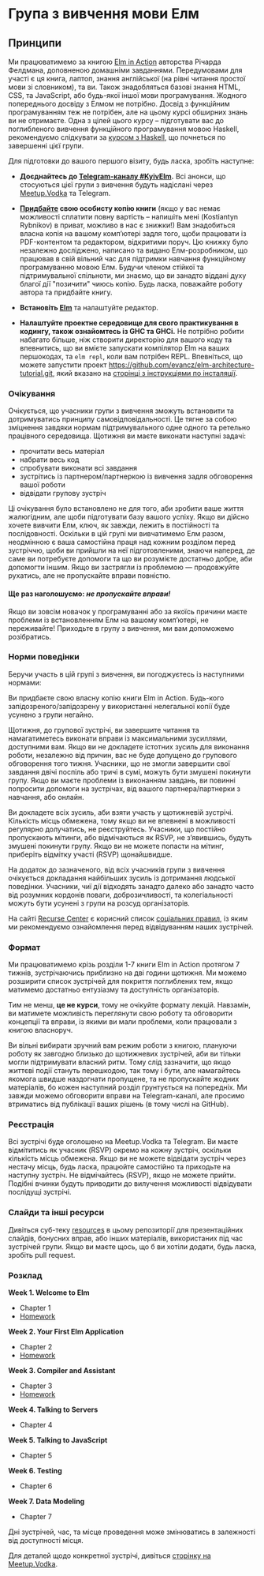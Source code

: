 # Група з вивчення мови Елм

## Принципи

Ми працюватимемо за книгою [Elm in Action](https://www.manning.com/books/elm-in-action) авторства Річарда Фелдмана, доповненою домашніми завданнями. Передумовами для участі є ця книга, лаптоп, знання англійської (на рівні читання простої мови зі словником), та ви. Також знадобляться базові знання HTML, CSS, та JavaScript, або будь-якої іншої мови програмування. Жодного попереднього досвіду з Елмом не потрібно. Досвід з функційним програмуванням теж не потрібен, але на цьому курсі обширних знань ви не отримаєте. Одна з цілей цього курсу – підготувати вас до поглибленого вивчення функційного програмування мовою Haskell, рекомендуємо слідкувати за [курсом з Haskell](https://github.com/KyivHaskell/haskell-study-group), що почнеться по завершенні цієї групи.

Для підготовки до вашого першого візиту, будь ласка, зробіть наступне:

- **Доєднайтесь до [Telegram-каналу #KyivElm](https://t.me/KyivElm).** Всі анонси, що стосуються цієї групи з вивчення будуть надіслані через [Meetup.Vodka](https://meetup.vodka/index.html#meetup/1) та Telegram.

- **[Придбайте](https://www.manning.com/books/elm-in-action) свою особисту копію книги** (якщо у вас немає можливості сплатити повну вартість – напишіть мені (Kostiantyn Rybnikov) в приват, можливо в нас є знижки!)
Вам знадобиться власна копія на вашому комп’ютері задля того, щоби працювати із PDF-контентом та редактором, відкритими поруч. Цю книжку було незалежно досліджено, написано та видано Елм-розробником, що працював в свій вільний час для підтримки навчання функційному програмуванню мовою Елм. Будучи членом стійкої та підтримувальної спільноти, ми знаємо, що ви занадто віддані духу благої дії "позичити" чиюсь копію. Будь ласка, поважайте роботу автора та придбайте книгу.

- **Встановіть [Elm](https://guide.elm-lang.org/install.html)** та налаштуйте редактор.

- **Налаштуйте проектне середовище для свого практикування в кодингу, також ознайомтесь із GHC та GHCi.**
Не потрібно робити набагато більше, ніж створити директорію для вашого коду та впевнитись, що ви вмієте запускати компілятор Elm на ваших першокодах, та `elm repl`, коли вам потрібен REPL. Впевніться, що можете запустити проект https://github.com/evancz/elm-architecture-tutorial.git, який вказано на [сторінці з інструкціями по інсталяції](https://guide.elm-lang.org/install.html).

### Очікування

Очікується, що учасники групи з вивчення зможуть встановити та дотримуватись принципу самовідповідальності. Це тягне за собою зміцнення завдяки нормам підтримувального одне одного та ретельно працівного середовища. Щотижня ви маєте виконати наступні задачі:

- прочитати весь матеріал
- набрати весь код
- спробувати виконати всі завдання
- зустрітись із партнером/партнеркою із вивчення задля обговорення вашої роботи
- відвідати групову зустріч

Ці очікування було встановлено не для того, аби зробити ваше життя жалюгідним, але щоби підготувати базу вашого успіху. Якщо ви дійсно хочете вивчити Елм, ключ, як завжди, лежить в постійності та послідовності. Оскільки в цій групі ми вивчатимемо Елм разом, неодмінною є ваша самостійна праця над кожним розділом перед зустріччю, щоби ви прийшли на неї підготовленими, знаючи наперед, де саме ви потребуєте допомоги та що ви розумієте достатньо добре, аби допомогти іншим. Якщо ви застрягли із проблемою — продовжуйте рухатись, але не пропускайте вправи повністю.

#### Ще раз наголошуємо: _не пропускайте вправи!_

Якщо ви зовсім новачок у програмуванні або за якоїсь причини маєте проблеми із встановленням Елм на вашому комп’ютері, не переживайте! Приходьте в групу з вивчення, ми вам допоможемо розібратись.

### Норми поведінки

Беручи участь в цій групі з вивчення, ви погоджуєтесь із наступними нормами:

Ви придбаєте свою власну копію книги Elm in Action. Будь-кого запідозреного/запідозрену у використанні нелегальної копії буде усунено з групи негайно.

Щотижня, до групової зустрічі, ви завершите читання та намагатиметесь виконати вправи із максимальними зусиллями, доступними вам. Якщо ви не докладете істотних зусиль для виконання роботи, незалежно від причин, вас не буде допущено до групового обговорення того тижня. Учасники, що не змогли завершити свої завдання двічі поспіль або тричі в сумі, можуть бути змушені покинути групу. Якщо ви маєте проблеми із виконанням завдань, ви повинні попросити допомоги на зустрічах, від вашого партнера/партнерки з навчання, або онлайн.

Ви докладете всіх зусиль, аби взяти участь у щотижневій зустрічі. Кількість місць обмежена, тому якщо ви не впевнені в можливості регулярно долучатись, не реєструйтесь. Учасники, що постійно пропускають мітинги, або відмічаються як RSVP, не з’явившись, будуть змушені покинути групу. Якщо ви не можете попасти на мітинг, приберіть відмітку участі (RSVP) щонайшвидше.

На додаток до зазначеного, від всіх учасників групи з вивчення очікується докладання найбільших зусиль із дотримання людської поведінки. Учасники, чиї дії відходять занадто далеко або занадто часто від розумних кордонів поваги, доброзичливості, та колегіальності можуть бути усунені з групи на розсуд організаторів.

На сайті [Recurse Center](https://www.recurse.com) є корисний список [соціальних правил](https://www.recurse.com/manual#sub-sec-social-rules), із яким ми рекомендуємо ознайомлення перед відвідуванням наших зустрічей.

### Формат

Ми працюватимемо крізь розділи 1-7 книги Elm in Action протягом 7 тижнів, зустрічаючись приблизно на дві години щотижня. Ми можемо розширити список зустрічей для покриття поглиблених тем, якщо матимемо достатньо ентузіазму та доступність організаторів.

Тим не менш, **це не курси**, тому не очікуйте формату лекцій. Навзамін, ви матимете можливість переглянути свою роботу та обговорити концепції та вправи, із якими ви мали проблеми, коли працювали з книгою власноруч.

Ви вільні вибирати зручний вам режим роботи з книгою, плануючи роботу як завгодно близько до щотижневих зустрічей, аби ви тільки могли підтримувати власний ритм. Тому слід зазначити, що якщо життєві події стануть перешкодою, так тому і бути, але намагайтесь якомога швидше наздогнати пропущене, та не пропускайте жодних матеріалів, бо кожен наступний розділ ґрунтується на попередніх. Ми завжди можемо обговорити вправи на Telegram-каналі, але просимо втриматись від публікації ваших рішень (в тому числі на GitHub).

### Реєстрація

Всі зустрічі буде оголошено на Meetup.Vodka та Telegram. Ви маєте відмітитись як учасник (RSVP) окремо на кожну зустріч, оскільки кількість місць обмежена. Якщо ви не можете відвідати зустріч через нестачу місць, будь ласка, працюйте самостійно та приходьте на наступну зустріч. Не відмічайтесь (RSVP), якщо не можете прийти. Подібні вчинки будуть приводити до вилучення можливості відвідувати послідущі зустрічі.

### Слайди та інші ресурси

Дивіться суб-теку [resources](resources) в цьому репозиторії для презентаційних слайдів, бонусних вправ, або інших матеріалів, використаних під час зустрічей групи. Якщо ви маєте щось, що б ви хотіли додати, будь ласка, зробіть pull request.

### Розклад

**Week 1. Welcome to Elm**

- Chapter 1
- [Homework](./resources/homework-01.md)

**Week 2. Your First Elm Application**

- Chapter 2
- [Homework](./resources/homework-02.md)

**Week 3. Compiler and Assistant**

- Chapter 3
- [Homework](./resources/homework-03.md)

**Week 4. Talking to Servers**

- Chapter 4

**Week 5. Talking to JavaScript**

- Chapter 5

**Week 6. Testing**

- Chapter 6

**Week 7. Data Modeling**

- Chapter 7

Дні зустрічей, час, та місце проведення може змінюватись в залежності від доступності місця.

Для деталей щодо конкретної зустрічі, дивіться [сторінку на Meetup.Vodka](https://meetup.vodka/index.html#meetup/1).
